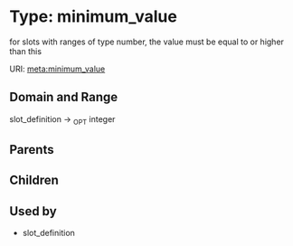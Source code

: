 
# Type: minimum_value


for slots with ranges of type number, the value must be equal to or higher than this

URI: [meta:minimum_value](https://w3id.org/biolink/biolinkml/meta/minimum_value)


## Domain and Range

slot_definition ->  <sub>OPT</sub> integer

## Parents


## Children


## Used by

 * slot_definition
